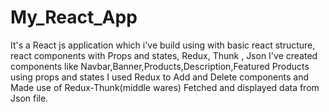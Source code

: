 # My_React_App
It's a React js application which i've build using with basic react structure, react components with Props and states, Redux, Thunk , Json
I've created components like Navbar,Banner,Products,Description,Featured Products using props and states
I used Redux to Add and Delete components and Made use of Redux-Thunk(middle wares)
Fetched and displayed data from Json file.
